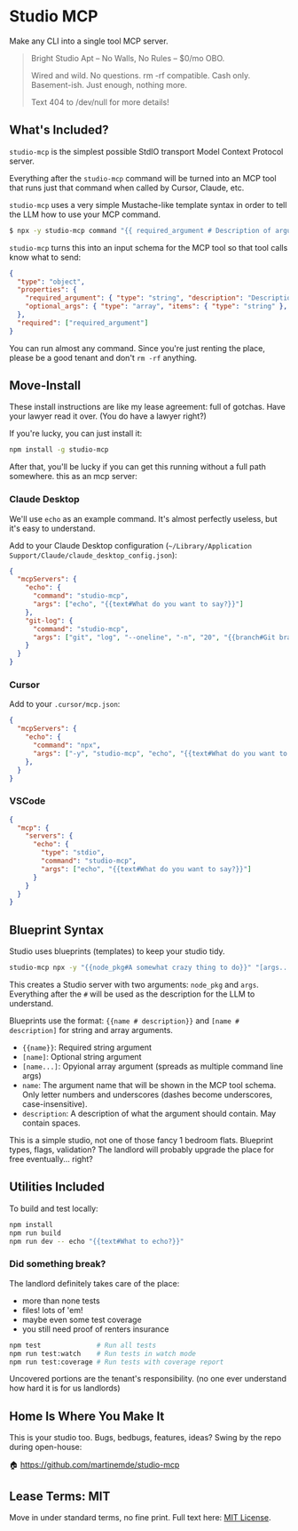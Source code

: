 # Studio MCP

Make any CLI into a single tool MCP server.

> Bright Studio Apt – No Walls, No Rules – $0/mo OBO.
>
> Wired and wild. No questions. rm -rf compatible. Cash only. Basement-ish. Just enough, nothing more.
>
> Text 404 to /dev/null for more details!

## What's Included?

`studio-mcp` is the simplest possible StdIO transport Model Context Protocol server.

Everything after the `studio-mcp` command will be turned into an MCP tool that runs just that command when called by Cursor, Claude, etc.

`studio-mcp` uses a very simple Mustache-like template syntax in order to tell the LLM how to use your MCP command.

```sh
$ npx -y studio-mcp command "{{ required_argument # Description of argument }}" "[optional_args... # any array of arguments]"
```

`studio-mcp` turns this into an input schema for the MCP tool so that tool calls know what to send:

```json
{
  "type": "object",
  "properties": {
    "required_argument": { "type": "string", "description": "Description of argument" },
    "optional_args": { "type": "array", "items": { "type": "string" }, "description": "any array of arguments" }
  },
  "required": ["required_argument"]
}
```

You can run almost any command. Since you're just renting the place, please be a good tenant and don't `rm -rf` anything.

## Move-Install

These install instructions are like my lease agreement: full of gotchas.
Have your lawyer read it over. (You do have a lawyer right?)

If you're lucky, you can just install it:

```sh
npm install -g studio-mcp
```

After that, you'll be lucky if you can get this running without a full path somewhere. this as an mcp server:

### Claude Desktop

We'll use `echo` as an example command. It's almost perfectly useless, but it's easy to understand.

Add to your Claude Desktop configuration (`~/Library/Application Support/Claude/claude_desktop_config.json`):

```json
{
  "mcpServers": {
    "echo": {
      "command": "studio-mcp",
      "args": ["echo", "{{text#What do you want to say?}}"]
    },
    "git-log": {
      "command": "studio-mcp",
      "args": ["git", "log", "--oneline", "-n", "20", "{{branch#Git branch name}}"]
    }
  }
}
```

### Cursor

Add to your `.cursor/mcp.json`:

```json
{
  "mcpServers": {
    "echo": {
      "command": "npx",
      "args": ["-y", "studio-mcp", "echo", "{{text#What do you want to say?}}"]
    },
  }
}
```

### VSCode

```json
{
  "mcp": {
    "servers": {
      "echo": {
        "type": "stdio",
        "command": "studio-mcp",
        "args": ["echo", "{{text#What do you want to say?}}"]
      }
    }
  }
}
```

## Blueprint Syntax

Studio uses blueprints (templates) to keep your studio tidy.

```bash
studio-mcp npx -y "{{node_pkg#A somewhat crazy thing to do}}" "[args...#Any additional args needed for pwning your system]"
```

This creates a Studio server with two arguments: `node_pkg` and `args`.
Everything after the `#` will be used as the description for the LLM to understand.

Blueprints use the format: `{{name # description}}` and `[name # description]` for string and array arguments.

- `{{name}}`: Required string argument
- `[name]`: Optional string argument
- `[name...]`: Opyional array argument (spreads as multiple command line args)
- `name`: The argument name that will be shown in the MCP tool schema. Only letter numbers and underscores (dashes become underscores, case-insensitive).
- `description`: A description of what the argument should contain. May contain spaces.

This is a simple studio, not one of those fancy 1 bedroom flats.
Blueprint types, flags, validation? The landlord will probably upgrade the place for free eventually... right?

## Utilities Included

To build and test locally:

```bash
npm install
npm run build
npm run dev -- echo "{{text#What to echo?}}"
```

### Did something break?

The landlord definitely takes care of the place:
- more than none tests
- files! lots of 'em!
- maybe even some test coverage
- you still need proof of renters insurance

```bash
npm test              # Run all tests
npm run test:watch    # Run tests in watch mode
npm run test:coverage # Run tests with coverage report
```

Uncovered portions are the tenant's responsibility. (no one ever understand how hard it is for us landlords)

## Home Is Where You Make It

This is your studio too. Bugs, bedbugs, features, ideas? Swing by the repo during open-house:

🏠 https://github.com/martinemde/studio-mcp

## Lease Terms: MIT

Move in under standard terms, no fine print. Full text here: [MIT License](https://opensource.org/licenses/MIT).
